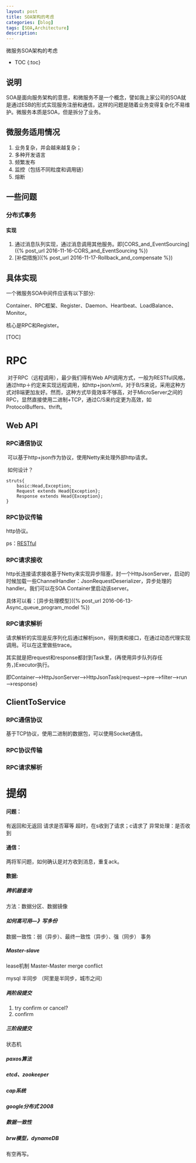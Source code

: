 ```yaml
---
layout: post
title: SOA架构的考虑
categories: [blog]
tags: [SOA,Architecture]
description: 
---
```


微服务SOA架构的考虑

* TOC
{:toc}

## 说明

SOA是面向服务架构的意思，和微服务不是一个概念，譬如我上家公司的SOA就是通过ESB的形式实现服务注册和通信，这样的问题是随着业务变得复杂化不易维护。微服务本质是SOA，但是拆分了业务。

## 微服务适用情况

1. 业务复杂，并会越来越复杂；
2. 多种开发语言
3. 频繁发布
4. 监控（包括不同粒度和调用链）
5. 熔断

## 一些问题

### 分布式事务

#### 实现

1. 通过消息队列实现，通过消息调用其他服务。即[CORS_and_EventSourcing]({% post_url 2016-11-16-CORS_and_EventSourcing %})
2. [补偿措施]({% post_url 2016-11-17-Rollback_and_compensate %})



## 具体实现

一个微服务SOA中间件应该有以下部分:

​	Container、RPC框架、Register、Daemon、Heartbeat、LoadBalance、Monitor。

核心是RPC和Register。

[TOC]

# RPC

​	对于RPC（远程调用），最少我们得有Web API调用方式，一般为RESTful风格，通过http＋约定来实现远程调用，如http+json/xml，对于B/S来说，采用这种方式对B端更加友好。然而，这种方式毕竟效率不够高，对于MicroServer之间的RPC，显然直接使用二进制+TCP，通过C/S来约定更为高效，如ProtocolBuffers、thrift。


## Web API

### RPC通信协议

​	可以基于http+json作为协议，使用Netty来处理外部http请求。

​	如何设计？

```
struts{
	basic:Head,Exception;
	Request extends Head{Exception};
	Response extends Head{Exception};
}
```

### RPC协议传输

http协议。

ps：[RESTful](http://www.cnblogs.com/artech/p/3506553.html)

### RPC请求接收

​	http长连接请求接收基于Netty来实现异步阻塞，封一个HttpJsonServer，启动的时候加载一些ChannelHandler：JsonRequestDeserializer，异步处理的handler。我们可以在SOA Container里启动该server。

具体可以看：[异步处理模型]({% post_url 2016-06-13-Async_queue_program_model %})

### RPC请求解析

​	请求解析的实现是反序列化后通过解析json，得到类和接口，在通过动态代理实现调用。可以在这里做些trace。

其实就是把request和response都封到Task里，(再使用异步队列存任务，)Executor执行。



​	即Container—>HttpJsonServer—>HttpJsonTask{request—>pre—>filter—>run—>response}



## ClientToService

### RPC通信协议

基于TCP协议，使用二进制的数据包，可以使用Socket通信。

### RPC协议传输

### RPC请求解析



# 提纲

#### 问题：

有返回和无返回
请求是否幂等
超时，在s收到了请求；c请求了
异常处理：是否收到

#### 通信：

两将军问题，如何确认是对方收到消息，重复ack。

#### 数据:

##### 跨机器查询

方法：数据分区、数据镜像

##### 如何高可用—》写多份

数据一致性：弱（异步）、最终一致性（异步）、强（同步）
事务

##### Master-slave

lease机制
Master-Master merge conflict 

mysql 半同步
（阿里是半同步，城市之间）

##### 两阶段提交

1. try confirm or cancel?
2. confirm

##### 三阶段提交

状态机

##### paxos算法

##### etcd、zookeeper

##### cap系统

##### google分布式 2008 

##### 数据一致性

##### brw模型，dynameDB

有空再写。






